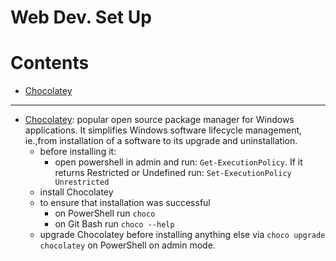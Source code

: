 # Web Dev. Set Up

Contents
=======================

* [Chocolatey](#chocolatey)

-----

* [Chocolatey](https://chocolatey.org/): popular open source package manager for Windows applications. It simplifies Windows software lifecycle management, ie.,from installation of a software to its upgrade and uninstallation.
    * before installing it:
        * open powershell in admin and run: `Get-ExecutionPolicy`. If it returns Restricted or Undefined run: `Set-ExecutionPolicy Unrestricted`
    * install Chocolatey
    * to ensure that installation was successful
        * on PowerShell run `choco`
        * on Git Bash run `choco --help` 
    * upgrade Chocolatey before installing anything else via `choco upgrade chocolatey` on PowerShell on admin mode.
